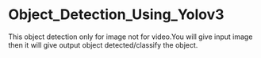 # Object_Detection_Using_Yolov3
This object detection only for image not for video.You will give input image then it will give output object detected/classify the object.
